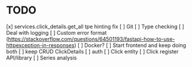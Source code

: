 # TODO

[x] services.click_details.get_all tpe hinting fix
[ ] Git
[ ] Type checking
[ ] Deal with logging
[ ] Custom error format (https://stackoverflow.com/questions/64501193/fastapi-how-to-use-httpexception-in-responses)
[ ] Docker?
[ ] Start frontend and keep doing both
[ ] keep CRUD ClickDetails
[ ] auth
[ ] Click entity
[ ] Click register API/library
[ ] Series analysis
